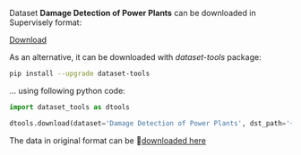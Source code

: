 Dataset **Damage Detection of Power Plants** can be downloaded in Supervisely format:

 [Download](https://assets.supervise.ly/supervisely-supervisely-assets-public/teams_storage/6/0/Tm/sTifj5UUfAuPTp2Pb9RROdj9sEf7TfVZ1CEKsx8QdHz883bA15f5uPrVBxpBkJ1F0RhYZokUDd5RGvKhEo1vppj33xXaFYKWqRS6m0OkGkfenK0bJXjwieyTdOgp.tar)

As an alternative, it can be downloaded with *dataset-tools* package:
``` bash
pip install --upgrade dataset-tools
```

... using following python code:
``` python
import dataset_tools as dtools

dtools.download(dataset='Damage Detection of Power Plants', dst_path='~/dtools/datasets/Damage Detection of Power Plants.tar')
```
The data in original format can be 🔗[downloaded here](https://dataverse.harvard.edu/dataset.xhtml?persistentId=doi:10.7910/DVN/GFYPQW#)